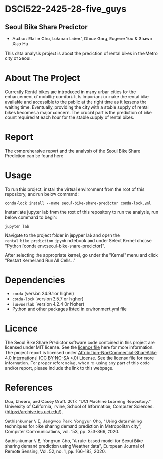 # DSCI522-2425-28-five_guys
## Seoul Bike Share Predictor
- Author: Elaine Chu, Lukman Lateef, Dhruv Garg, Eugene You & Shawn Xiao Hu

This data analysis project is about the prediction of rental bikes in the Metro city of Seoul.

# About The Project

Currently Rental bikes are introduced in many urban cities for the enhancement of mobility comfort. It is important to make the rental bike available and accessible to the public at the right time as it lessens the waiting time. Eventually, providing the city with a stable supply of rental bikes becomes a major concern. The crucial part is the prediction of bike count required at each hour for the stable supply of rental bikes.

# Report

The comprehensive report and the analysis of the Seoul Bike Share Prediction can be found here


# Usage

To run this project, install the virtual environment from the root of this repository, and run below command:

```
conda-lock install --name seoul-bike-share-predictor conda-lock.yml
```

Instantiate jupyter lab from the root of this repository to run the analysis, run below command to begin:

```
jupyter lab
```

Navigate to the project folder in jupyper lab and open the `rental_bike_prediction.ipynb` notebook and under Select Kernel choose "Python [conda env:seoul-bike-share-predictor]".

After selecting the appropriate kernel, go under the "Kernel" menu and click "Restart Kernel and Run All Cells..."

# Dependencies

- `conda` (version 24.9.1 or higher)
- `conda-lock` (version 2.5.7 or higher)
- `jupyperlab` (version 4.2.4 0r higher)
- Python and other packages listed in environment.yml file

# Licence

The Seoul Bike Share Predictor software code contained in this project are licensed under MIT license. See the [licence file](https://github.com/UBC-MDS/DSCI522-2425-28-five_guys/blob/main/LICENSE) here for more information. The project report is licensed under [Attribution-NonCommercial-ShareAlike 4.0 International (CC BY-NC-SA 4.0)](https://creativecommons.org/licenses/by-nc-sa/4.0/) License. See the license file for more information. For proper referencing, when re-using any part of this code and/or report, please include the link to this webpage.


# References

Dua, Dheeru, and Casey Graff. 2017. “UCI Machine Learning Repository.” University of California, Irvine, School of Information; Computer Sciences. (https://archive.ics.uci.edu/).

Sathishkumar V E, Jangwoo Park, Yongyun Cho, "Using data mining techniques for bike sharing demand prediction in Metropolitan city", Computer Communications, vol. 153, pp. 353-366, 2020. 

Sathishkumar V E, Yongyun Cho, "A rule-based model for Seoul Bike sharing demand prediction using Weather data", European Journal of Remote Sensing, Vol. 52, no. 1, pp. 166-183, 2020.